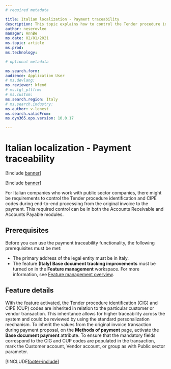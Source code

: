 ```yaml
---
# required metadata

title: Italian localization - Payment traceability 
description: This topic explains how to control the Tender procedure identification and CIPE codes during end-to-end processing from the original invoice to the payment.
author: neserovleo
manager: AnnBe
ms.date: 02/01/2021
ms.topic: article
ms.prod: 
ms.technology: 

# optional metadata

ms.search.form: 
audience: Application User
# ms.devlang: 
ms.reviewer: kfend
# ms.tgt_pltfrm: 
# ms.custom: 
ms.search.region: Italy
# ms.search.industry: 
ms.author: v-lenest
ms.search.validFrom: 
ms.dyn365.ops.version: 10.0.17

---
```


# Italian localization - Payment traceability

[!include [banner](../includes/banner.md)]

[!include [banner](../includes/preview-banner.md)]

For Italian companies who work with public sector companies, there might be requirements to control the Tender procedure identification and CIPE codes during end-to-end processing from the original invoice to the payment. This required control can be in both the Accounts Receivable and Accounts Payable modules.

## Prerequisites

Before you can use the payment traceability functionality, the following prerequisites must be met:

- The primary address of the legal entity must be in Italy.
- The feature **(Italy) Base document tracking improvements** must be turned on in the **Feature management** workspace. For more information, see [Feature management overview](../../fin-and-ops/get-started/feature-management/feature-management-overview.md).

## Feature details

With the feature activated, the Tender procedure identification (CIG) and CIPE (CUP) codes are inherited in relation to the particular customer or vendor transaction. This inheritance allows for higher traceability across the system and could be reviewed by using the standard personalization mechanism. To inherit the values from the original invoice transaction during payment proposal, on the **Methods of payment** page, activate the **Base document payment** attribute. 
To ensure that the mandatory fields correspond to the CIG and CUP codes are populated in the transaction, mark the Customer account, Vendor account, or group as with Public sector parameter.



[!INCLUDE[footer-include](../../includes/footer-banner.md)]